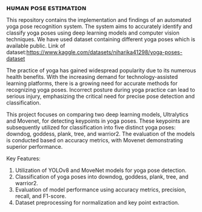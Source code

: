𝗛𝗨𝗠𝗔𝗡 𝗣𝗢𝗦𝗘 𝗘𝗦𝗧𝗜𝗠𝗔𝗧𝗜𝗢𝗡

This repository contains the implementation and findings of an automated yoga pose recognition system. The system aims to accurately identify and classify yoga poses using deep learning models and computer vision techniques.
We have used dataset containing different yoga poses which is available public. 
Link of dataset:https://www.kaggle.com/datasets/niharika41298/yoga-poses-dataset

The practice of yoga has gained widespread popularity due to its numerous health benefits. With the increasing demand for technology-assisted learning platforms, there is a growing need for accurate methods for recognizing yoga poses. Incorrect posture during yoga practice can lead to serious injury, emphasizing the critical need for precise pose detection and classification.

This project focuses on comparing two deep learning models, Ultralytics and Movenet, for detecting keypoints in yoga poses. These keypoints are subsequently utilized for classification into five distinct yoga poses: downdog, goddess, plank, tree, and warrior2. The evaluation of the models is conducted based on accuracy metrics, with Movenet demonstrating superior performance.

Key Features:
 1. Utilization of YOLOv8 and MoveNet models for yoga pose detection.
 2. Classification of yoga poses into downdog, goddess, plank, tree, and warrior2.
 3. Evaluation of model performance using accuracy metrics, precision, recall, and F1-score.
 4. Dataset preprocessing for normalization and key point extraction.
